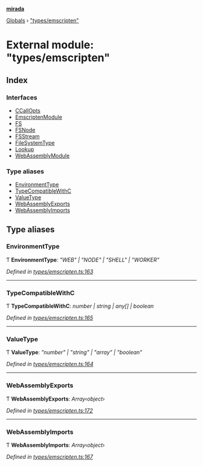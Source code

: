 **[mirada](../README.md)**

[Globals](../README.md) › ["types/emscripten"](_types_emscripten_.md)

# External module: "types/emscripten"

## Index

### Interfaces

* [CCallOpts](../interfaces/_types_emscripten_.ccallopts.md)
* [EmscriptenModule](../interfaces/_types_emscripten_.emscriptenmodule.md)
* [FS](../interfaces/_types_emscripten_.fs.md)
* [FSNode](../interfaces/_types_emscripten_.fsnode.md)
* [FSStream](../interfaces/_types_emscripten_.fsstream.md)
* [FileSystemType](../interfaces/_types_emscripten_.filesystemtype.md)
* [Lookup](../interfaces/_types_emscripten_.lookup.md)
* [WebAssemblyModule](../interfaces/_types_emscripten_.webassemblymodule.md)

### Type aliases

* [EnvironmentType](_types_emscripten_.md#environmenttype)
* [TypeCompatibleWithC](_types_emscripten_.md#typecompatiblewithc)
* [ValueType](_types_emscripten_.md#valuetype)
* [WebAssemblyExports](_types_emscripten_.md#webassemblyexports)
* [WebAssemblyImports](_types_emscripten_.md#webassemblyimports)

## Type aliases

###  EnvironmentType

Ƭ **EnvironmentType**: *"WEB" | "NODE" | "SHELL" | "WORKER"*

*Defined in [types/emscripten.ts:163](https://github.com/cancerberoSgx/mirada/blob/9d9803d/mirada/src/types/emscripten.ts#L163)*

___

###  TypeCompatibleWithC

Ƭ **TypeCompatibleWithC**: *number | string | any[] | boolean*

*Defined in [types/emscripten.ts:165](https://github.com/cancerberoSgx/mirada/blob/9d9803d/mirada/src/types/emscripten.ts#L165)*

___

###  ValueType

Ƭ **ValueType**: *"number" | "string" | "array" | "boolean"*

*Defined in [types/emscripten.ts:164](https://github.com/cancerberoSgx/mirada/blob/9d9803d/mirada/src/types/emscripten.ts#L164)*

___

###  WebAssemblyExports

Ƭ **WebAssemblyExports**: *Array‹object›*

*Defined in [types/emscripten.ts:172](https://github.com/cancerberoSgx/mirada/blob/9d9803d/mirada/src/types/emscripten.ts#L172)*

___

###  WebAssemblyImports

Ƭ **WebAssemblyImports**: *Array‹object›*

*Defined in [types/emscripten.ts:167](https://github.com/cancerberoSgx/mirada/blob/9d9803d/mirada/src/types/emscripten.ts#L167)*